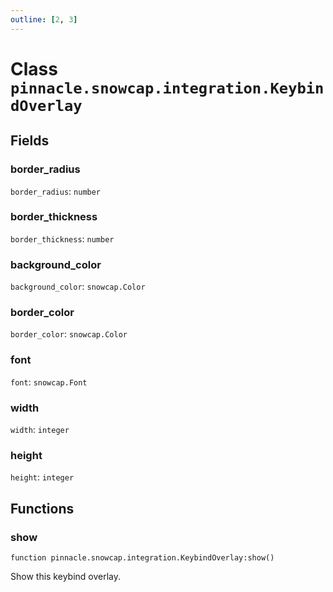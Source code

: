 ```yaml
---
outline: [2, 3]
---
```


# Class `pinnacle.snowcap.integration.KeybindOverlay`




## Fields

### border_radius

`border_radius`: <code>number</code>



### border_thickness

`border_thickness`: <code>number</code>



### background_color

`background_color`: <code>snowcap.Color</code>



### border_color

`border_color`: <code>snowcap.Color</code>



### font

`font`: <code>snowcap.Font</code>



### width

`width`: <code>integer</code>



### height

`height`: <code>integer</code>




## Functions

### <Badge type="method" text="method" /> show

<div class="language-lua"><pre><code>function pinnacle.snowcap.integration.KeybindOverlay:show()</code></pre></div>

Show this keybind overlay.





